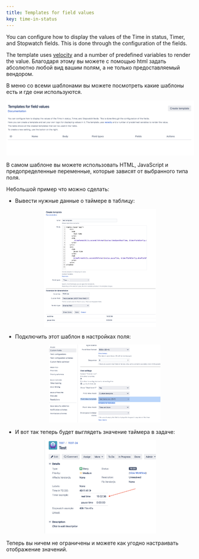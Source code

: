 ```yaml
---
title: Templates for field values
key: time-in-status
---
```



You can configure how to display the values of the Time in status, Timer, and Stopwatch fields. This is done through the configuration of the fields.

The template uses [velocity](https://velocity.apache.org/engine/1.7/user-guide.html) and a number of predefined variables to render the value. Благодаря этому вы можете с помощью html задать абсолютно любой вид вашим полям, а не только предоставляемый вендором.

В меню со всеми шаблонами вы можете посмотреть какие шаблоны есть и где они используются.

<p style="text-align: center;"><a href="/uploads/time-in-status/templates/1.png"><img src="/uploads/time-in-status/templates/1.png" style="width:600px"/></a></p>

В самом шаблоне вы можете использовать HTML, JavaScript и предопределенные переменные, которые зависят от выбранного типа поля.

Небольшой пример что можно сделать:<br>
* Вывести нужные данные о таймере в таблицу:<br>
<p style="text-align: center;"><a href="/uploads/time-in-status/templates/2.png"><img src="/uploads/time-in-status/templates/2.png" style="width:300px"/></a></p>


<script src="https://gist.github.com/JiBrok/9999437e950b81d35853d85c4975caad.js"></script>

* Подключить этот шаблон в настройках поля:<br>
  <p style="text-align: center;"><a href="/uploads/time-in-status/templates/3.png"><img src="/uploads/time-in-status/templates/4.png" style="width:300px"/></a></p>
  
* И вот так теперь будет выглядеть значение таймера в задаче:<br>
<p style="text-align: center;"><a href="/uploads/time-in-status/templates/3.png"><img src="/uploads/time-in-status/templates/3.png" style="width:300px"/></a></p>
  

Теперь вы ничем не ограничены и можете как угодно настраивать отображение значений.